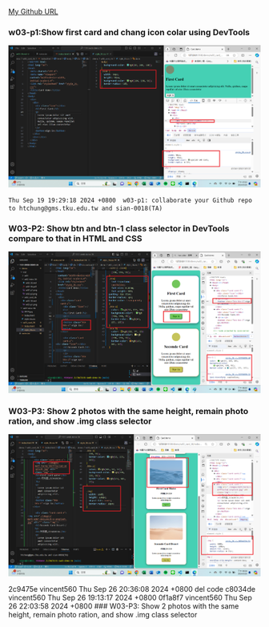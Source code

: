 [My Github URL](https://github.com/vincent560/1131-sweb-demo-36.git)

### w03-p1:Show first card and chang icon colar using DevTools


![](w03-p1.png)
```
Thu Sep 19 19:29:18 2024 +0800  w03-p1: collaborate your Github repo to htchung@gms.tku.edu.tw and sian-0018(TA)
```
### W03-P2: Show btn and btn-1 class selector in DevTools compare to that in HTML and CSS

![](./w03-p2.png)

### W03-P3: Show 2 photos with the same height, remain photo ration, and show .img class selector

![](w03-p3.png)



2c9475e vincent560      Thu Sep 26 20:36:08 2024 +0800  del code
c8034de vincent560      Thu Sep 26 19:13:17 2024 +0800 
0f1a8f7 vincent560      Thu Sep 26 22:03:58 2024 +0800  ### W03-P3: Show 2 photos with the same height, remain photo ration, and show .img class selector